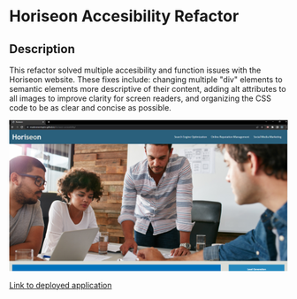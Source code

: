 # Horiseon Accesibility Refactor

## Description

This refactor solved multiple accesibility and function issues with the Horiseon website. These fixes include: changing multiple "div" elements to semantic elements more descriptive of their content, adding alt attributes to all images to improve clarity for screen readers, and organizing the CSS code to be as clear and concise as possible.

![Horiseon landing page](./assets/images/Screenshot%20(2).png)

[Link to deployed application](https://maxbransontaylor.github.io/horiseon-accessibility/)
